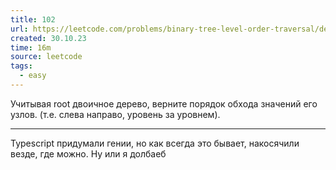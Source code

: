 ```yaml
---
title: 102
url: https://leetcode.com/problems/binary-tree-level-order-traversal/description/
created: 30.10.23
time: 16m
source: leetcode
tags:
  - easy
---
```


Учитывая root двоичное дерево, верните порядок обхода значений его узлов. (т.е. слева направо, уровень за уровнем).

---
Typescript придумали гении, но как всегда это бывает, накосячили везде, где можно. Ну или я долбаеб